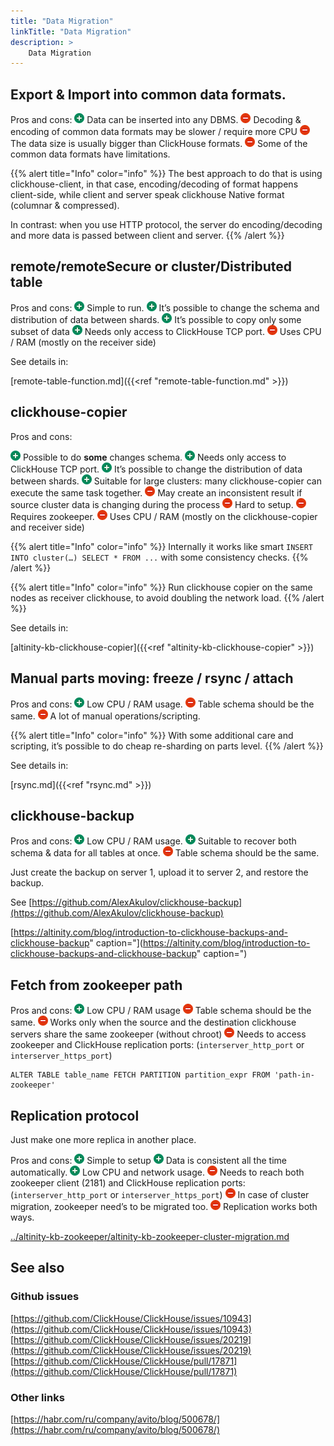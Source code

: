 ```yaml
---
title: "Data Migration"
linkTitle: "Data Migration"
description: >
    Data Migration
---
```

## Export & Import into common data formats.

Pros and cons:
![(plus)](/assets/add.png) Data can be inserted into any DBMS.
![(minus)](/assets/forbidden.png) Decoding & encoding of common data formats may be slower / require more CPU
![(minus)](/assets/forbidden.png) The data size is usually bigger than ClickHouse formats.
![(minus)](/assets/forbidden.png) Some of the common data formats have limitations.

{{% alert title="Info" color="info" %}}
The best approach to do that is using clickhouse-client, in that case, encoding/decoding of format happens client-side, while client and server speak clickhouse Native format (columnar & compressed).

In contrast: when you use HTTP protocol, the server do encoding/decoding and more data is passed between client and server.
{{% /alert %}}

## remote/remoteSecure or cluster/Distributed table

Pros and cons:
![(plus)](/assets/add.png) Simple to run.
![(plus)](/assets/add.png) It’s possible to change the schema and distribution of data between shards.
![(plus)](/assets/add.png) It’s possible to copy only some subset of data
![(plus)](/assets/add.png) Needs only access to ClickHouse TCP port.
![(minus)](/assets/forbidden.png) Uses CPU / RAM (mostly on the receiver side)

See details in:

[remote-table-function.md]({{<ref "remote-table-function.md" >}})

## clickhouse-copier

Pros and cons:

![(plus)](/assets/add.png) Possible to do **some** changes schema.
![(plus)](/assets/add.png) Needs only access to ClickHouse TCP port.
![(plus)](/assets/add.png) It’s possible to change the distribution of data between shards.
![(plus)](/assets/add.png) Suitable for large clusters: many clickhouse-copier can execute the same task together.
![(minus)](/assets/forbidden.png) May create an inconsistent result if source cluster data is changing during the process
![(minus)](/assets/forbidden.png) Hard to setup.
![(minus)](/assets/forbidden.png) Requires zookeeper.
![(minus)](/assets/forbidden.png) Uses CPU / RAM (mostly on the clickhouse-copier and receiver side)

{{% alert title="Info" color="info" %}}
Internally it works like smart `INSERT INTO cluster(…) SELECT * FROM ...` with some consistency checks.
{{% /alert %}}

{{% alert title="Info" color="info" %}}
Run clickhouse copier on the same nodes as receiver clickhouse, to avoid doubling the network load.
{{% /alert %}}

See details in:

[altinity-kb-clickhouse-copier]({{<ref "altinity-kb-clickhouse-copier" >}})

## Manual parts moving: freeze / rsync / attach

Pros and cons:
![(plus)](/assets/add.png) Low CPU / RAM usage.
![(minus)](/assets/forbidden.png) Table schema should be the same.
![(minus)](/assets/forbidden.png) A lot of manual operations/scripting.

{{% alert title="Info" color="info" %}}
With some additional care and scripting, it’s possible to do cheap re-sharding on parts level.
{{% /alert %}}

See details in:

[rsync.md]({{<ref "rsync.md" >}})

## clickhouse-backup

Pros and cons:
![(plus)](/assets/add.png) Low CPU / RAM usage.
![(plus)](/assets/add.png) Suitable to recover both schema & data for all tables at once.
![(minus)](/assets/forbidden.png) Table schema should be the same.

Just create the backup on server 1, upload it to server 2, and restore the backup.

See [https://github.com/AlexAkulov/clickhouse-backup](https://github.com/AlexAkulov/clickhouse-backup)

[https://altinity.com/blog/introduction-to-clickhouse-backups-and-clickhouse-backup" caption="](https://altinity.com/blog/introduction-to-clickhouse-backups-and-clickhouse-backup" caption=")

## Fetch from zookeeper path

Pros and cons:
![(plus)](/assets/add.png) Low CPU / RAM usage
![(minus)](/assets/forbidden.png) Table schema should be the same.
![(minus)](/assets/forbidden.png) Works only when the source and the destination clickhouse servers share the same zookeeper (without chroot)
![(minus)](/assets/forbidden.png) Needs to access zookeeper and ClickHouse replication ports: (`interserver_http_port` or `interserver_https_port`)

```text
ALTER TABLE table_name FETCH PARTITION partition_expr FROM 'path-in-zookeeper'
```

## Replication protocol

Just make one more replica in another place.

Pros and cons:
![(plus)](/assets/add.png) Simple to setup
![(plus)](/assets/add.png) Data is consistent all the time automatically.
![(plus)](/assets/add.png) Low CPU and network usage.
![(minus)](/assets/forbidden.png) Needs to reach both zookeeper client (2181) and ClickHouse replication ports: (`interserver_http_port` or `interserver_https_port`)
![(minus)](/assets/forbidden.png) In case of cluster migration, zookeeper need’s to be migrated too.
![(minus)](/assets/forbidden.png) Replication works both ways.

[../altinity-kb-zookeeper/altinity-kb-zookeeper-cluster-migration.md](../altinity-kb-zookeeper/altinity-kb-zookeeper-cluster-migration.md)

## See also

### Github issues

[https://github.com/ClickHouse/ClickHouse/issues/10943](https://github.com/ClickHouse/ClickHouse/issues/10943)
[https://github.com/ClickHouse/ClickHouse/issues/20219](https://github.com/ClickHouse/ClickHouse/issues/20219)
[https://github.com/ClickHouse/ClickHouse/pull/17871](https://github.com/ClickHouse/ClickHouse/pull/17871)

### Other links

[https://habr.com/ru/company/avito/blog/500678/](https://habr.com/ru/company/avito/blog/500678/)
